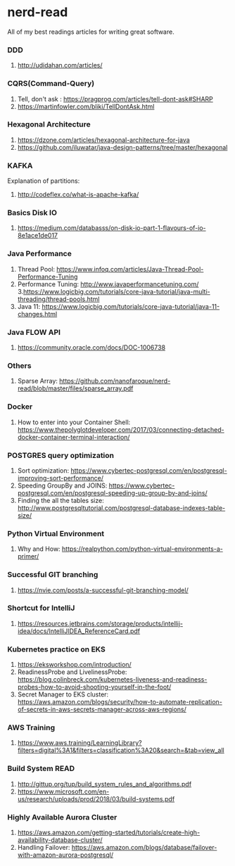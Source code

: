 # nerd-read
All of my best readings articles for writing great software.

### DDD
1. http://udidahan.com/articles/

### CQRS(Command-Query)
1. Tell, don't ask : https://pragprog.com/articles/tell-dont-ask#SHARP
2. https://martinfowler.com/bliki/TellDontAsk.html

### Hexagonal Architecture
1. https://dzone.com/articles/hexagonal-architecture-for-java
2. https://github.com/iluwatar/java-design-patterns/tree/master/hexagonal

### KAFKA
Explanation of partitions:
1. http://codeflex.co/what-is-apache-kafka/

### Basics Disk IO
1. https://medium.com/databasss/on-disk-io-part-1-flavours-of-io-8e1ace1de017

### Java Performance
1. Thread Pool: https://www.infoq.com/articles/Java-Thread-Pool-Performance-Tuning
2. Performance Tuning: http://www.javaperformancetuning.com/
3.https://www.logicbig.com/tutorials/core-java-tutorial/java-multi-threading/thread-pools.html
4. Java 11: https://www.logicbig.com/tutorials/core-java-tutorial/java-11-changes.html
### Java FLOW API
1. https://community.oracle.com/docs/DOC-1006738

### Others
1. Sparse Array: https://github.com/nanofaroque/nerd-read/blob/master/files/sparse_array.pdf

### Docker
1. How to enter into your Container Shell: https://www.thepolyglotdeveloper.com/2017/03/connecting-detached-docker-container-terminal-interaction/

### POSTGRES query optimization
1. Sort optimization: https://www.cybertec-postgresql.com/en/postgresql-improving-sort-performance/
2. Speeding GroupBy and JOINS: https://www.cybertec-postgresql.com/en/postgresql-speeding-up-group-by-and-joins/
3. Finding the all the tables size: http://www.postgresqltutorial.com/postgresql-database-indexes-table-size/

### Python Virtual Environment
1. Why and How: https://realpython.com/python-virtual-environments-a-primer/

### Successful GIT branching
1. https://nvie.com/posts/a-successful-git-branching-model/

### Shortcut for IntelliJ
1. https://resources.jetbrains.com/storage/products/intellij-idea/docs/IntelliJIDEA_ReferenceCard.pdf

### Kubernetes practice on EKS
1. https://eksworkshop.com/introduction/
2. ReadinessProbe and LivelinessProbe: https://blog.colinbreck.com/kubernetes-liveness-and-readiness-probes-how-to-avoid-shooting-yourself-in-the-foot/
3. Secret Manager to EKS cluster: https://aws.amazon.com/blogs/security/how-to-automate-replication-of-secrets-in-aws-secrets-manager-across-aws-regions/
### AWS Training 
1. https://www.aws.training/LearningLibrary?filters=digital%3A1&filters=classification%3A20&search=&tab=view_all
### Build System READ
1. http://gittup.org/tup/build_system_rules_and_algorithms.pdf
2. https://www.microsoft.com/en-us/research/uploads/prod/2018/03/build-systems.pdf

### Highly Available Aurora Cluster
1. https://aws.amazon.com/getting-started/tutorials/create-high-availability-database-cluster/
2. Handling Failover: https://aws.amazon.com/blogs/database/failover-with-amazon-aurora-postgresql/
